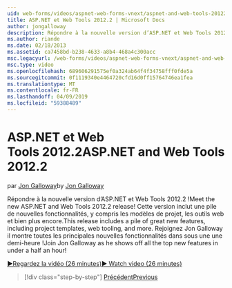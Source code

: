 ```yaml
---
uid: web-forms/videos/aspnet-web-forms-vnext/aspnet-and-web-tools-20122
title: ASP.NET et Web Tools 2012.2 | Microsoft Docs
author: jongalloway
description: Répondre à la nouvelle version d’ASP.NET et Web Tools 2012.2 ! Cette version inclut une pile de nouvelles fonctionnalités, y compris les modèles de projet, les outils web et bien plus encore. JO...
ms.author: riande
ms.date: 02/18/2013
ms.assetid: ca7458bd-b238-4633-a8b4-468a4c300acc
msc.legacyurl: /web-forms/videos/aspnet-web-forms-vnext/aspnet-and-web-tools-20122
msc.type: video
ms.openlocfilehash: 689606291575ef0a324ab64f4f34758fff0fde5a
ms.sourcegitcommit: 0f1119340e4464720cfd16d0ff15764746ea1fea
ms.translationtype: MT
ms.contentlocale: fr-FR
ms.lasthandoff: 04/09/2019
ms.locfileid: "59388489"
---
```

# <a name="aspnet-and-web-tools-20122"></a><span data-ttu-id="74e65-105">ASP.NET et Web Tools 2012.2</span><span class="sxs-lookup"><span data-stu-id="74e65-105">ASP.NET and Web Tools 2012.2</span></span>

<span data-ttu-id="74e65-106">par [Jon Galloway](https://github.com/jongalloway)</span><span class="sxs-lookup"><span data-stu-id="74e65-106">by [Jon Galloway](https://github.com/jongalloway)</span></span>

<span data-ttu-id="74e65-107">Répondre à la nouvelle version d’ASP.NET et Web Tools 2012.2 !</span><span class="sxs-lookup"><span data-stu-id="74e65-107">Meet the new ASP.NET and Web Tools 2012.2 release!</span></span> <span data-ttu-id="74e65-108">Cette version inclut une pile de nouvelles fonctionnalités, y compris les modèles de projet, les outils web et bien plus encore.</span><span class="sxs-lookup"><span data-stu-id="74e65-108">This release includes a pile of great new features, including project templates, web tooling, and more.</span></span> <span data-ttu-id="74e65-109">Rejoignez Jon Galloway il montre toutes les principales nouvelles fonctionnalités dans sous une une demi-heure !</span><span class="sxs-lookup"><span data-stu-id="74e65-109">Join Jon Galloway as he shows off all the top new features in under a half an hour!</span></span>

[<span data-ttu-id="74e65-110">&#9654;Regardez la vidéo (26 minutes)</span><span class="sxs-lookup"><span data-stu-id="74e65-110">&#9654; Watch video (26 minutes)</span></span>](https://channel9.msdn.com/Blogs/ASP-NET-Site-Videos/aspnet-and-web-tools-20122)

> [!div class="step-by-step"]
> [<span data-ttu-id="74e65-111">Précédent</span><span class="sxs-lookup"><span data-stu-id="74e65-111">Previous</span></span>](getting-started-with-the-next-version-of-aspnet.md)
